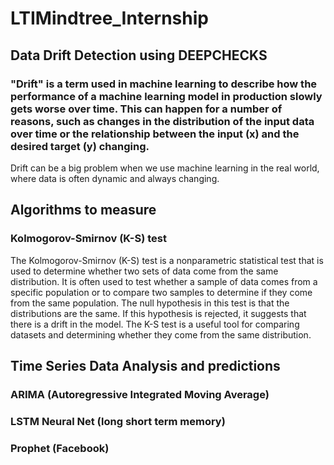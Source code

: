 # LTIMindtree_Internship
## Data Drift Detection using DEEPCHECKS
### "Drift" is a term used in machine learning to describe how the performance of a machine learning model in production slowly gets worse over time. This can happen for a number of reasons, such as changes in the distribution of the input data over time or the relationship between the input (x) and the desired target (y) changing. 
Drift can be a big problem when we use machine learning in the real world, where data is often dynamic and always changing. 
## Algorithms to measure 
### Kolmogorov-Smirnov (K-S) test
The Kolmogorov-Smirnov (K-S) test is a nonparametric statistical test that is used to determine whether two sets of data come from the same distribution. It is often used to test whether a sample of data comes from a specific population or to compare two samples to determine if they come from the same population.
The null hypothesis in this test is that the distributions are the same. If this hypothesis is rejected, it suggests that there is a drift in the model.
The K-S test is a useful tool for comparing datasets and determining whether they come from the same distribution.
## Time Series Data Analysis and predictions 
### ARIMA (Autoregressive Integrated Moving Average)
### LSTM Neural Net (long short term memory)
### Prophet (Facebook)
